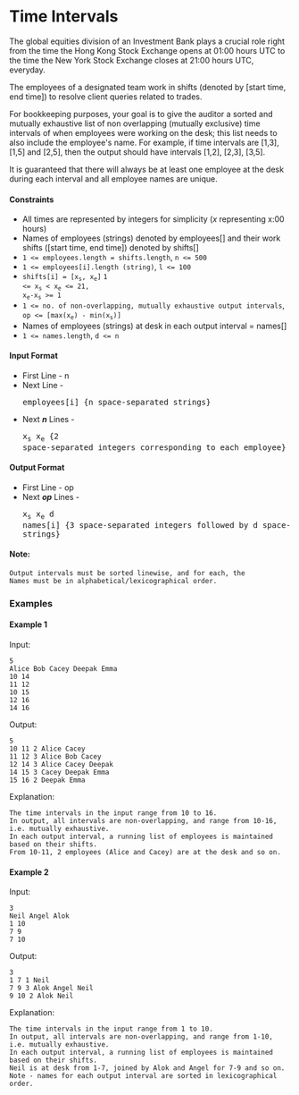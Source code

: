 # Time Intervals

The global equities division of an Investment Bank plays a crucial role right from the time the Hong Kong Stock Exchange opens at 01:00 hours UTC to the time the New York Stock Exchange closes at 21:00 hours UTC, everyday. 

The employees of a designated team work in shifts (denoted by [start time, end time]) to resolve client queries related to trades. 

For bookkeeping purposes, your goal is to give the auditor a sorted and mutually exhaustive list of non overlapping (mutually exclusive) time intervals of when employees were working on the desk; this list needs to also include the employee's name. For example, if time intervals are [1,3], [1,5] and [2,5], then the output should have intervals [1,2], [2,3], [3,5].

It is guaranteed that there will always be at least one employee at the desk during each interval and all employee names are unique.

#### Constraints
* All times are represented by integers for simplicity (*x* representing x:00 hours)
* Names of employees (strings) denoted by employees[] and their work shifts ([start time, end time]) denoted by shifts[]
* `1 <= employees.length = shifts.length`, `n <= 500`
* `1 <= employees[i].length (string)`, `l <= 100`
* <code>shifts[i] = [x<sub>s</sub>, x<sub>e</sub>]</code>  <code>1 <= x<sub>s</sub> < x<sub>e</sub> <= 21, x<sub>e</sub>-x<sub>s</sub> >= 1</code>
* `1 <= no. of non-overlapping, mutually exhaustive output intervals`,  <code>op <= [max(x<sub>e</sub>) - min(x<sub>s</sub>)]</code>
* Names of employees (strings) at desk in each output interval = names[]
* `1 <= names.length`, `d <= n`

#### Input Format
* First Line - n
* Next Line - <pre>employees[i] {n space-separated strings}</pre>
* Next *<b>n</b>* Lines - <pre>x<sub>s</sub>  x<sub>e</sub>  {2 space-separated integers corresponding to each employee}</pre>

#### Output Format
* First Line - op
* Next *<b>op</b>* Lines - <pre>x<sub>s</sub>  x<sub>e</sub>  d  names[i] {3 space-separated integers followed by d space-separated strings}</pre> 

#### Note: 
<code>Output intervals must be sorted linewise, and for each, the Names must be in alphabetical/lexicographical order. </code>

###  Examples
#### Example 1
Input: 
```
5
Alice Bob Cacey Deepak Emma
10 14
11 12
10 15
12 16
14 16
```
Output:<br>
```
5
10 11 2 Alice Cacey
11 12 3 Alice Bob Cacey
12 14 3 Alice Cacey Deepak
14 15 3 Cacey Deepak Emma
15 16 2 Deepak Emma
```

Explanation:
```
The time intervals in the input range from 10 to 16.
In output, all intervals are non-overlapping, and range from 10-16, i.e. mutually exhaustive.
In each output interval, a running list of employees is maintained based on their shifts.
From 10-11, 2 employees (Alice and Cacey) are at the desk and so on.
```

#### Example 2
Input: 
```
3
Neil Angel Alok
1 10
7 9
7 10
```
Output:<br>
```
3
1 7 1 Neil
7 9 3 Alok Angel Neil
9 10 2 Alok Neil
```
Explanation:
```
The time intervals in the input range from 1 to 10.
In output, all intervals are non-overlapping, and range from 1-10, i.e. mutually exhaustive.
In each output interval, a running list of employees is maintained based on their shifts.
Neil is at desk from 1-7, joined by Alok and Angel for 7-9 and so on. Note - names for each output interval are sorted in lexicographical order.
```
